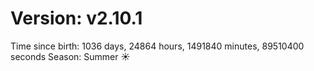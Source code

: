 # Version: v2.10.1
Time since birth: 1036 days, 24864 hours, 1491840 minutes, 89510400 seconds
Season: Summer ☀️
